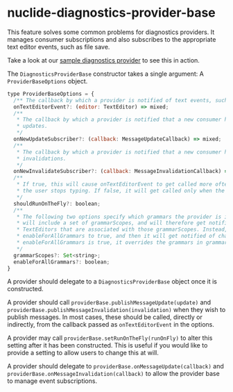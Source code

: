 # nuclide-diagnostics-provider-base

This feature solves some common problems for diagnostics providers. It manages consumer
subscriptions and also subscribes to the appropriate text editor events, such as file save.

Take a look at our [sample diagnostics
provider](https://github.com/facebook/nuclide/tree/master/pkg/sample/diagnostics-provider) to see
this in action.

The `DiagnosticsProviderBase` constructor takes a single argument: A `ProviderBaseOptions` object.

```js
type ProviderBaseOptions = {
  /** The callback by which a provider is notified of text events, such as a file save. */
  onTextEditorEvent?: (editor: TextEditor) => mixed;
  /**
   * The callback by which a provider is notified that a new consumer has subscribed to diagnostic
   * updates.
   */
  onNewUpdateSubscriber?: (callback: MessageUpdateCallback) => mixed;
  /**
   * The callback by which a provider is notified that a new consumer has subscribed to diagnostic
   * invalidations.
   */
  onNewInvalidateSubscriber?: (callback: MessageInvalidationCallback) => mixed;
  /**
   * If true, this will cause onTextEditorEvent to get called more often -- approximately whenever
   * the user stops typing. If false, it will get called only when the user saves.
   */
  shouldRunOnTheFly?: boolean;
  /**
   * The following two options specify which grammars the provider is interested in. Most providers
   * will include a set of grammarScopes, and will therefore get notifications only about
   * TextEditors that are associated with those grammarScopes. Instead, a provider may set
   * enableForAllGrammars to true, and then it will get notified of changes in all TextEditors. If
   * enableForAllGrammars is true, it overrides the grammars in grammarScopes.
   */
  grammarScopes?: Set<string>;
  enableForAllGrammars?: boolean;
}
```

A provider should delegate to a `DiagnosticsProviderBase` object once it is constructed.

A provider should call `providerBase.publishMessageUpdate(update)` and
`providerBase.publishMessageInvalidation(invalidation)` when they wish to publish messages. In most
cases, these should be called, directly or indirectly, from the callback passed as
`onTextEditorEvent` in the options.

A provider may call `providerBase.setRunOnTheFly(runOnFly)` to alter this setting after it has been
constructed. This is useful if you would like to provide a setting to allow users to change this at
will.

A provider should delegate to `providerBase.onMessageUpdate(callback)` and
`providerBase.onMessageInvalidation(callback)` to allow the provider base to manage event
subscriptions.

